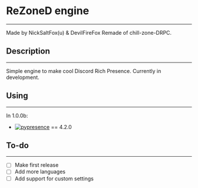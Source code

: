 # ReZoneD engine
------
Made by NickSaltFox(u) & DevilFireFox
Remade of chill-zone-DRPC.  

## Description
------
Simple engine to make cool Discord Rich Presence.
Currently in development.
  
## Using
------
In 1.0.0b:
 - [![pypresence](https://img.shields.io/badge/using-pypresence-00bb88.svg?style=for-the-badge&logo=discord&logoWidth=20)](https://github.com/qwertyquerty/pypresence) == 4.2.0 

## To-do
------
- [ ] Make first release
- [ ] Add more languages
- [ ] Add support for custom settings
